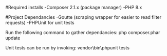 #Required installs
-Composer 2.1.x (package manager)
-PHP 8.x

#Project Dependancies
-Goutte (scraping wrapper for easier to read filter requests)
-PHPUnit for unit tests

Run the following command to gather dependancies:
php composer.phar update

Unit tests can be run by invoking:
vendor\bin\phpunit tests
